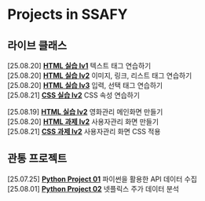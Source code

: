 # Projects in SSAFY

## 라이브 클래스

[25.08.20] **[HTML 실습 lv1](./live-class/front_ws_01_a/)**
텍스트 태그 연습하기  
[25.08.20] **[HTML 실습 lv2](./live-class/front_ws_01_b/)**
이미지, 링크, 리스트 태그 연습하기  
[25.08.20] **[HTML 실습 lv3](./live-class/front_ws_01_c/)**
입력, 선택 태그 연습하기  
[25.08.21] **[CSS 실습 lv2](./live-class/front_ws_02_b/)**
CSS 속성 연습하기  

[25.08.19] **[HTML 실습 lv2](./live-class/front_ws_01_2/)**
영화관리 메인화면 만들기  
[25.08.20] **[HTML 과제 lv2](./live-class/front_hw_01_2/)**
사용자관리 화면 만들기  
[25.08.21] **[CSS 과제 lv2](./live-class/front_hw_02_2/)**
사용자관리 화면 CSS 적용  

## 관통 프로젝트

[25.07.25] **[Python Project 01](./01-pjt)**
파이썬을 활용한 API 데이터 수집  
[25.08.01] **[Python Project 02](./02-pjt)**
넷플릭스 주가 데이터 분석
